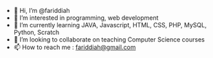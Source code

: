 - 👋 Hi, I’m @fariddiah
- 👀 I’m interested in programming, web development
- 🌱 I’m currently learning JAVA, Javascript, HTML, CSS, PHP, MySQL, Python, Scratch
- 💞️ I’m looking to collaborate on teaching Computer Science courses
- 📫 How to reach me : fariddiah@gmail.com

<!---
fariddiah/fariddiah is a ✨ special ✨ repository because its `README.md` (this file) appears on your GitHub profile.
You can click the Preview link to take a look at your changes.
--->
